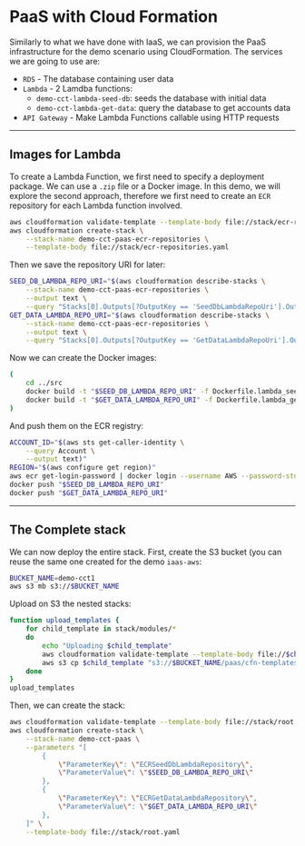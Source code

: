 # PaaS with Cloud Formation

Similarly to what we have done with IaaS, we can provision the PaaS infrastructure for the demo scenario using CloudFormation. The services we are going to use are:

- `RDS` - The database containing user data
- `Lambda` - 2 Lamdba functions:
    - `demo-cct-lambda-seed-db`: seeds the database with initial data
    - `demo-cct-lambda-get-data`: query the database to get accounts data
- `API Gateway` - Make Lambda Functions callable using HTTP requests

---

## Images for Lambda

To create a Lambda Function, we first need to specify a deployment package. We can use a `.zip` file or a Docker image. In this demo, we will explore the second approach, therefore we first need to create an `ECR` repository for each Lambda function involved. 

```bash
aws cloudformation validate-template --template-body file://stack/ecr-repositories.yaml && \
aws cloudformation create-stack \
    --stack-name demo-cct-paas-ecr-repositories \
    --template-body file://stack/ecr-repositories.yaml
```

Then we save the repository URI for later:

```bash
SEED_DB_LAMBDA_REPO_URI="$(aws cloudformation describe-stacks \
    --stack-name demo-cct-paas-ecr-repositories \
    --output text \
    --query "Stacks[0].Outputs[?OutputKey == 'SeedDbLambdaRepoUri'].OutputValue")"
GET_DATA_LAMBDA_REPO_URI="$(aws cloudformation describe-stacks \
    --stack-name demo-cct-paas-ecr-repositories \
    --output text \
    --query "Stacks[0].Outputs[?OutputKey == 'GetDataLambdaRepoUri'].OutputValue")"
```

Now we can create the Docker images:

```bash
(
    cd ../src
    docker build -t "$SEED_DB_LAMBDA_REPO_URI" -f Dockerfile.lambda_seed_db .
    docker build -t "$GET_DATA_LAMBDA_REPO_URI" -f Dockerfile.lambda_get_data .
)
```

And push them on the ECR registry:

```bash
ACCOUNT_ID="$(aws sts get-caller-identity \
    --query Account \
    --output text)"
REGION="$(aws configure get region)"
aws ecr get-login-password | docker login --username AWS --password-stdin "$ACCOUNT_ID.dkr.ecr.$REGION.amazonaws.com"
docker push "$SEED_DB_LAMBDA_REPO_URI"
docker push "$GET_DATA_LAMBDA_REPO_URI"
```

---

## The Complete stack

We can now deploy the entire stack. First, create the S3 bucket (you can reuse the same one created for the demo `iaas-aws`:

```bash
BUCKET_NAME=demo-cct1
aws s3 mb s3://$BUCKET_NAME
```

Upload on S3 the nested stacks:

```bash
function upload_templates {
    for child_template in stack/modules/*
    do
        echo "Uploading $child_template"
        aws cloudformation validate-template --template-body file://$child_template && \
        aws s3 cp $child_template "s3://$BUCKET_NAME/paas/cfn-templates/$(basename "$child_template")"
    done
}
upload_templates
```

Then, we can create the stack:

```bash
aws cloudformation validate-template --template-body file://stack/root.yaml && \
aws cloudformation create-stack \
    --stack-name demo-cct-paas \
    --parameters "[
        {
            \"ParameterKey\": \"ECRSeedDbLambdaRepository\",
            \"ParameterValue\": \"$SEED_DB_LAMBDA_REPO_URI\"
        },
        {
            \"ParameterKey\": \"ECRGetDataLambdaRepository\",
            \"ParameterValue\": \"$GET_DATA_LAMBDA_REPO_URI\"
        },
    ]" \
    --template-body file://stack/root.yaml
```